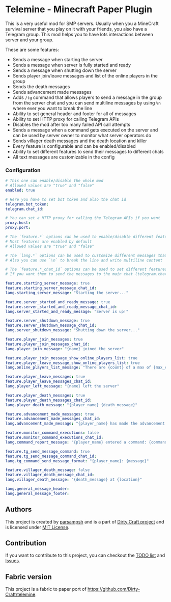 # Telemine - Minecraft Paper Plugin
This is a very useful mod for SMP servers.
Usually when you a MineCraft survival server that you play on it with your friends, you also have a Telegram group.
This mod helps you to have lots interactions between server and your group.

These are some features:

- Sends a message when starting the server
- Sends a message when server is fully started and ready
- Sends a message when shutting down the server
- Sends player join/leave messages and list of the online players in the group
- Sends the death messages
- Sends advancement made messages
- Adds `/tg` command that allows players to send a message in the group from the server chat and you can send multiline messages by using `%n` where ever you want to break the line
- Ability to set general header and footer for all of messages
- Ability to set HTTP proxy for calling Telegram APIs
- Disables the mod after too many failed API call attempts
- Sends a message when a command gets executed on the server and can be used by server owner to monitor what server operators do
- Sends villager death messages and the death location and killer
- Every feature is configurable and can be enabled/disabled
- Ability to set different features to send their messages to different chats
- All text messages are customizable in the config

### Configuration

```yaml
# This one can enable/disable the whole mod
# Allowed values are "true" and "false"
enabled: true

# Here you have to set bot token and also the chat id
telegram.bot_token:
telegram.chat_id:

# You can set a HTTP proxy for calling the Telegram APIs if you want
proxy.host:
proxy.port:

# The `feature.*` options can be used to enable/disable different features
# Most features are enabled by default
# Allowed values are "true" and "false"

# The `lang.*` options can be used to customize different messages that bot sends in the group
# Also you can use `\n` to break the line and write multiline content

# The `feature.*_chat_id` options can be used to set different features to send their messages to different chats
# If you want them to send the messages to the main chat (telegram.chat_id), just leave them blank

feature.starting_server_message: true
feature.starting_server_message_chat_id:
lang.starting_server_message: "Starting the server..."

feature.server_started_and_ready_message: true
feature.server_started_and_ready_message_chat_id:
lang.server_started_and_ready_message: "Server is up!"

feature.server_shutdown_message: true
feature.server_shutdown_message_chat_id:
lang.server_shutdown_message: "Shutting down the server..."

feature.player_join_messages: true
feature.player_join_messages_chat_id:
lang.player_join_message: "{name} joined the server"

feature.player_join_message_show_online_players_list: true
feature.player_leave_message_show_online_players_list: true
lang.online_players_list_message: "There are {count} of a max of {max_count} players online: {list}"

feature.player_leave_messages: true
feature.player_leave_messages_chat_id:
lang.player_left_message: "{name} left the server"

feature.player_death_messages: true
feature.player_death_messages_chat_id:
lang.player_death_message: "{player_name} {death_message}"

feature.advancement_made_messages: true
feature.advancement_made_messages_chat_id:
lang.advancement_made_message: "{player_name} has made the advancement [{advancement_name}]"

feature.monitor_command_executions: false
feature.monitor_command_executions_chat_id:
lang.command_report_message: "{player_name} entered a command: {command}"

feature.tg_send_message_command: true
feature.tg_send_message_command_chat_id:
lang.tg_command_send_message_format: "{player_name}: {message}"

feature.villager_death_message: false
feature.villager_death_message_chat_id:
lang.villager_death_message: "{death_message} at {location}"

lang.general_message_header:
lang.general_message_footer:
```

## Authors
This project is created by [parsampsh](https://github.com/parsampsh)
and is a part of [Dirty Craft project](https://github.com/Dirty-Craft)
and is licensed under [MIT License](LICENSE).

## Contribution
If you want to contribute to this project,
you can checkout the [TODO list](TODO.md) and
[Issues](https://github.com/Dirty-Craft/telemine/issues).

## Fabric version
This project is a fabric to paper port of https://github.com/Dirty-Craft/telemine.
